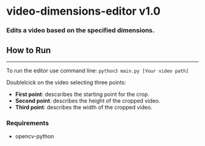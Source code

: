 # video-dimensions-editor v1.0

### Edits a video based on the specified dimensions.

## How to Run

---

To run the editor use command line: `python3 main.py [Your video path]`

Doublelcick on the video selecting three points:

- **First point**: descsribes the starting point for the crop.
- **Second point**: describes the height of the cropped video.
- **Third point**: describes the width of the cropped video.

### Requirements

- opencv-python

